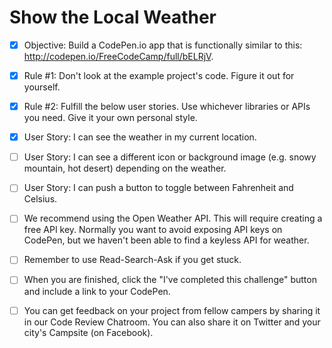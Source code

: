# Show the Local Weather

- [x] Objective: Build a CodePen.io app that is functionally similar to this:
http://codepen.io/FreeCodeCamp/full/bELRjV.

- [x] Rule #1: Don't look at the example project's code. Figure it out for yourself.

- [x] Rule #2: Fulfill the below user stories. Use whichever libraries or APIs you
need. Give it your own personal style.

- [x] User Story: I can see the weather in my current location.

- [ ] User Story: I can see a different icon or background image (e.g. snowy mountain,
hot desert) depending on the weather.

- [ ] User Story: I can push a button to toggle between Fahrenheit and Celsius.

- [ ] We recommend using the Open Weather API. This will require creating a free API
key. Normally you want to avoid exposing API keys on CodePen, but we haven't
been able to find a keyless API for weather.

- [ ] Remember to use Read-Search-Ask if you get stuck.

- [ ] When you are finished, click the "I've completed this challenge" button and
include a link to your CodePen.

- [ ] You can get feedback on your project from fellow campers by sharing it in our
Code Review Chatroom. You can also share it on Twitter and your city's Campsite
(on Facebook).
